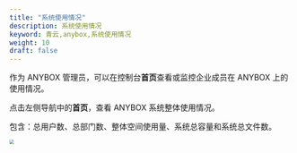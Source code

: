 ```yaml
---
title: "系统使用情况"
description: 系统使用情况
keyword: 青云,anybox,系统使用情况
weight: 10
draft: false
---
```


作为 ANYBOX 管理员，可以在控制台**首页**查看或监控企业成员在 ANYBOX 上的使用情况。

点击左侧导航中的**首页**，查看 ANYBOX 系统整体使用情况。

包含：总用户数、总部门数、整体空间使用量、系统总容量和系统总文件数。

<img src="../../../_images/manger_menber.png" style="zoom:50%;" />

